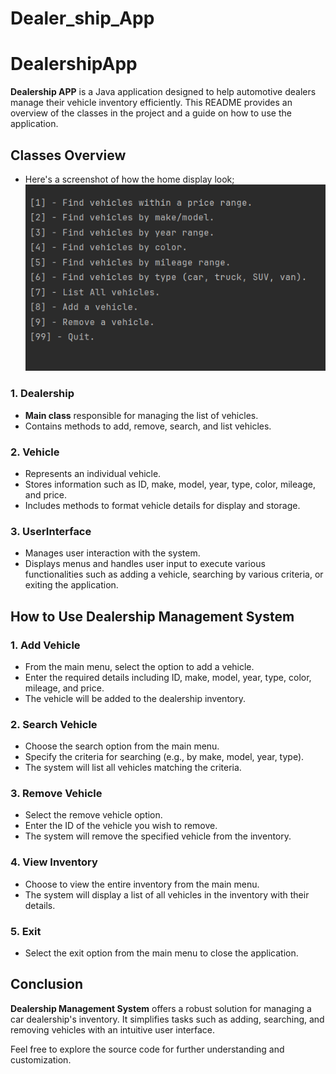 # Dealer_ship_App
# DealershipApp

**Dealership APP** is a Java application designed to help automotive dealers manage their vehicle inventory efficiently. This README provides an overview of the classes in the project and a guide on how to use the application.

## Classes Overview
- Here's a screenshot of how the home display look;
![HomeDisplay](Images/HomeDisplay.PNG)

### 1. Dealership
- **Main class** responsible for managing the list of vehicles.
- Contains methods to add, remove, search, and list vehicles.

### 2. Vehicle
- Represents an individual vehicle.
- Stores information such as ID, make, model, year, type, color, mileage, and price.
- Includes methods to format vehicle details for display and storage.

### 3. UserInterface
- Manages user interaction with the system.
- Displays menus and handles user input to execute various functionalities such as adding a vehicle, searching by various criteria, or exiting the application.

## How to Use Dealership Management System

### 1. Add Vehicle
- From the main menu, select the option to add a vehicle.
- Enter the required details including ID, make, model, year, type, color, mileage, and price.
- The vehicle will be added to the dealership inventory.

### 2. Search Vehicle
- Choose the search option from the main menu.
- Specify the criteria for searching (e.g., by make, model, year, type).
- The system will list all vehicles matching the criteria.

### 3. Remove Vehicle
- Select the remove vehicle option.
- Enter the ID of the vehicle you wish to remove.
- The system will remove the specified vehicle from the inventory.

### 4. View Inventory
- Choose to view the entire inventory from the main menu.
- The system will display a list of all vehicles in the inventory with their details.

### 5. Exit
- Select the exit option from the main menu to close the application.

## Conclusion

**Dealership Management System** offers a robust solution for managing a car dealership's inventory. It simplifies tasks such as adding, searching, and removing vehicles with an intuitive user interface.

Feel free to explore the source code for further understanding and customization.
